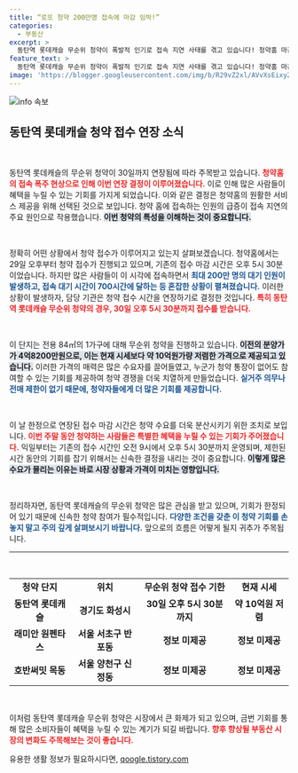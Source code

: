 ```yaml
---
title: “로또 청약 200만명 접속에 마감 임박!”
categories:
  - 부동산
excerpt: >
  동탄역 롯데캐슬 무순위 청약이 폭발적 인기로 접속 지연 사태를 겪고 있습니다! 청약홈 마감 시간이 오후 11시로 연장됨에 따라, 저렴한 분양가로 화제를 모은 이 단지에 대한 관심이 집중되고 있습니다. 클릭하고 확인하세요!
feature_text: >
  동탄역 롯데캐슬 무순위 청약이 폭발적 인기로 접속 지연 사태를 겪고 있습니다! 청약홈 마감 시간이 오후 11시로 연장됨에 따라, 저렴한 분양가로 화제를 모은 이 단지에 대한 관심이 집중되고 있습니다. 클릭하고 확인하세요!
image: 'https://blogger.googleusercontent.com/img/b/R29vZ2xl/AVvXsEixyZcFfHzMRdzZMjFBmAUKJYCLCGyLL1o632UiGVXcaFdKo_bkvkuCioo0uUKlGfBVcT3P84aROyZIXSBEx3Aw5nCQ3pTgDom1WDC4m8eifvWiAmWEEVb4x6G_l8C0QH225ldMjyaFvpxGEBGNO37VmDTDMHGhJPq73UglMfDca1-0aw/s1600/blogspot.png'
---
```


<p><img src="https://blogger.googleusercontent.com/img/b/R29vZ2xl/AVvXsEixyZcFfHzMRdzZMjFBmAUKJYCLCGyLL1o632UiGVXcaFdKo_bkvkuCioo0uUKlGfBVcT3P84aROyZIXSBEx3Aw5nCQ3pTgDom1WDC4m8eifvWiAmWEEVb4x6G_l8C0QH225ldMjyaFvpxGEBGNO37VmDTDMHGhJPq73UglMfDca1-0aw/s1600/blogspot.png" alt="info 속보" /></p>

<h2 data-ke-size="size26">동탄역 롯데캐슬 청약 접수 연장 소식</h2>

<p data-ke-size="size16">&nbsp;</p>

<p>동탄역 롯데캐슬의 무순위 청약이 30일까지 연장됨에 따라 주목받고 있습니다. <b><span style="color: #ee2323;">청약홈의 접속 폭주 현상으로 인해 이번 연장 결정이 이루어졌습니다.</span></b> 이로 인해 많은 사람들이 혜택을 누릴 수 있는 기회를 가지게 되었습니다. 이와 같은 결정은 청약홈의 원활한 서비스 제공을 위해 선택된 것으로 보입니다. 청약 홈에 접속하는 인원의 급증이 접속 지연의 주요 원인으로 작용했습니다. <b><span style="background-color: #21538527;">이번 청약의 특성을 이해하는 것이 중요합니다.</span></b> </p>

<p data-ke-size="size16">&nbsp;</p>

<p>정확히 어떤 상황에서 청약 접수가 이루어지고 있는지 살펴보겠습니다. 청약홈에서는 29일 오후부터 청약 접수가 진행되고 있으며, 기존의 접수 마감 시간은 오후 5시 30분이었습니다. 하지만 많은 사람들이 이 시각에 접속하면서 <b><span style="color: #1a5490;">최대 200만 명의 대기 인원이 발생하고, 접속 대기 시간이 700시간에 달하는 등 혼잡한 상황이 펼쳐졌습니다.</span></b> 이러한 상황이 발생하자, 담당 기관은 청약 접수 시간을 연장하기로 결정한 것입니다. <b><span style="color: #ee2323;">특히 동탄역 롯데캐슬 무순위 청약의 경우, 30일 오후 5시 30분까지 접수를 받습니다.</span></b></p>

<p data-ke-size="size16">&nbsp;</p>

<p>이 단지는 전용 84㎡의 1가구에 대해 무순위 청약을 진행하고 있습니다. <b><span style="background-color: #21538527;">이전의 분양가가 4억8200만원으로, 이는 현재 시세보다 약 10억원가량 저렴한 가격으로 제공되고 있습니다.</span></b> 이러한 가격의 매력은 많은 수요자를 끌어들였고, 누군가 청약 통장이 없어도 참여할 수 있는 기회를 제공하여 청약 경쟁을 더욱 치열하게 만들었습니다. <b><span style="color: #1a5490;">실거주 의무나 전매 제한이 없기 때문에, 청약자들에게 더 많은 기회를 제공합니다.</span></b></p>

<p data-ke-size="size16">&nbsp;</p>

<p>이 날 한정으로 연장된 접수 마감 시간은 청약 수요를 더욱 분산시키기 위한 조치로 보입니다. <b><span style="color: #ee2323;">이번 주말 동안 청약하는 사람들은 특별한 혜택을 누릴 수 있는 기회가 주어졌습니다.</span></b> 익일부터는 기존의 접수 시간인 오전 9시에서 오후 5시 30분까지 운영되며, 제한된 시간 동안의 기회를 잡기 위해서는 신속한 결정을 내리는 것이 중요합니다. <b><span style="background-color: #21538527;">이렇게 많은 수요가 몰리는 이유는 바로 시장 상황과 가격이 미치는 영향입니다.</span></b></p>

<p data-ke-size="size16">&nbsp;</p>

<p>정리하자면, 동탄역 롯데캐슬의 무순위 청약은 많은 관심을 받고 있으며, 기회가 한정되어 있기 때문에 신속한 청약 참여가 필수적입니다. <b><span style="color: #1a5490;">다양한 조건을 갖춘 이 청약 기회를 손놓지 말고 주의 깊게 살펴보시기 바랍니다.</span></b> 앞으로의 흐름은 어떻게 될지 귀추가 주목됩니다. </p>

<hr>

<p data-ke-size="size16">&nbsp;</p> 

<table style="width: 100%; border-collapse: collapse;">
  <tbody>
    <tr>
      <td style="text-align: center; height: 17px;"><b>청약 단지</b></td>
      <td style="text-align: center; height: 17px;"><b>위치</b></td>
      <td style="text-align: center; height: 17px;"><b>무순위 청약 접수 기한</b></td>
      <td style="text-align: center; height: 17px;"><b>현재 시세</b></td>
    </tr>
    <tr>
      <td style="text-align: center; height: 17px;"><b>동탄역 롯데캐슬</b></td>
      <td style="text-align: center; height: 17px;"><b>경기도 화성시</b></td>
      <td style="text-align: center; height: 17px;"><b>30일 오후 5시 30분까지</b></td>
      <td style="text-align: center; height: 17px;"><b>약 10억원 저렴</b></td>
    </tr>
    <tr>
      <td style="text-align: center; height: 17px;"><b>래미안 원펜타스</b></td>
      <td style="text-align: center; height: 17px;"><b>서울 서초구 반포동</b></td>
      <td style="text-align: center; height: 17px;"><b>정보 미제공</b></td>
      <td style="text-align: center; height: 17px;"><b>정보 미제공</b></td>
    </tr>
    <tr>
      <td style="text-align: center; height: 17px;"><b>호반써밋 목동</b></td>
      <td style="text-align: center; height: 17px;"><b>서울 양천구 신정동</b></td>
      <td style="text-align: center; height: 17px;"><b>정보 미제공</b></td>
      <td style="text-align: center; height: 17px;"><b>정보 미제공</b></td>
    </tr>
  </tbody>
</table>

<p data-ke-size="size16">&nbsp;</p> 

<p>이처럼 동탄역 롯데캐슬 무순위 청약은 시장에서 큰 화제가 되고 있으며, 금번 기회를 통해 많은 소비자들이 혜택을 누릴 수 있는 계기가 되길 바랍니다. <b><span style="color: #ee2323;">향후 향상될 부동산 시장의 변화도 주목해보는 것이 좋습니다.</span></b></p>
유용한 생활 정보가 필요하시다면, <a href="https://qoogle.tistory.com" rel="dofollow">qoogle.tistory.com</a>


